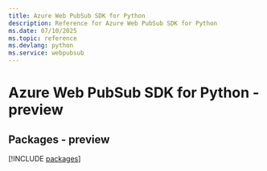 ```yaml
---
title: Azure Web PubSub SDK for Python
description: Reference for Azure Web PubSub SDK for Python
ms.date: 07/10/2025
ms.topic: reference
ms.devlang: python
ms.service: webpubsub
---
```

# Azure Web PubSub SDK for Python - preview
## Packages - preview
[!INCLUDE [packages](web-pubsub-index.md)]